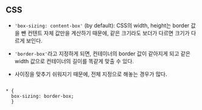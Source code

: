 ## CSS

- `'box-sizing: content-box'` (by default):
  CSS의 width, height는 border 값을 뺀 컨텐트 자체 값만을 계산하기 때문에, 같은 크기라도 보더가 다르면 크기가 다르게 보인다.

- `'border-box'`라고 지정하게 되면, 컨테이너의 border 값이 같아지게 되고 같은 width 값으로 컨테이너의 길이를 똑같게 맞출 수 있다.

- 사이징을 맞추기 쉬워지기 때문에, 전체 지정으로 해놓는 경우가 많다.

```

* {
  box-sizing: border-box;
  }

```
